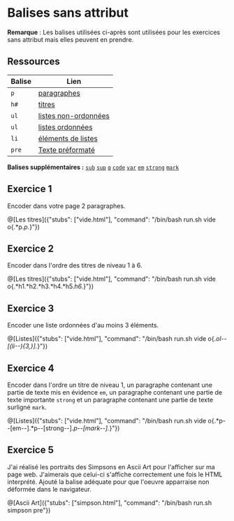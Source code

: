 # Balises sans attribut

**Remarque** : Les balises utilisées ci-après sont utilisées pour les exercices sans attribut mais elles peuvent en prendre.

## Ressources
|Balise|Lien|
|------|----|
|`p`|[paragraphes](https://www.w3schools.com/tags/tag_p.asp)|
|`h#`|[titres](https://www.w3schools.com/tags/tag_hn.asp)|
|`ul`|[listes non-ordonnées](https://www.w3schools.com/tags/tag_ul.asp)|
|`ul`|[listes ordonnées](https://www.w3schools.com/tags/tag_ol.asp)|
|`li`|[éléments de listes](https://www.w3schools.com/tags/tag_li.asp)|
|`pre`|[Texte préformaté](https://www.w3schools.com/tags/tag_pre.asp)|

**Balises supplémentaires :**
[`sub`](https://www.w3schools.com/tags/tag_sub.asp) [`sup`](https://www.w3schools.com/tags/tag_sup.asp) [`q`](https://www.w3schools.com/tags/tag_q.asp) [`code`](https://www.w3schools.com/tags/tag_code.asp) [`var`](https://www.w3schools.com/tags/tag_var.asp) [`em`](https://www.w3schools.com/tags/tag_em.asp) [`strong`](https://www.w3schools.com/tags/tag_strong.asp) [`mark`](https://www.w3schools.com/tags/tag_mark.asp)

## Exercice 1

Encoder dans votre page 2 paragraphes.

@[Les titres]({"stubs": ["vide.html"], "command": "/bin/bash run.sh vide o{.*p.*p.*}"})

## Exercice 2

Encoder dans l'ordre des titres de niveau 1 à 6.

@[Les titres]({"stubs": ["vide.html"], "command": "/bin/bash run.sh vide o{.*h1.*h2.*h3.*h4.*h5.*h6.*}"})


## Exercice 3

Encoder une liste ordonnées d'au moins 3 éléments.

@[Listes]({"stubs": ["vide.html"], "command": "/bin/bash run.sh vide o{.*ol--[(li--){3,}].*}"})

## Exercice 4

Encoder dans l'ordre un titre de niveau 1, un paragraphe contenant une partie de texte mis en évidence `em`, un paragraphe contenant une partie de texte importante `strong` et un paragraphe contenant une partie de texte surligné `mark`.

@[Listes]({"stubs": ["vide.html"], "command": "/bin/bash run.sh vide o{.*p--[em--].*p--[strong--].*p--[mark--].*}"})

## Exercice 5

J'ai réalisé les portraits des Simpsons en Ascii Art pour l'afficher sur ma page web. J'aimerais que celui-ci s'affiche correctement une fois le HTML interprété. Ajouté la balise adéquate pour que l'oeuvre apparraise non déformée dans le navigateur.

@[Ascii Art]({"stubs": ["simpson.html"], "command": "/bin/bash run.sh simpson pre"})